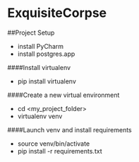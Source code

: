 # ExquisiteCorpse

##Project Setup
- install PyCharm
- install postgres.app

####Install virtualenv
- pip install virtualenv

####Create a new virtual environment
- cd <my_project_folder>
- virtualenv venv

####Launch venv and install requirements
- source venv/bin/activate
- pip install -r requirements.txt
